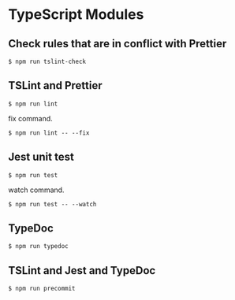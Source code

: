 # TypeScript Modules

## Check rules that are in conflict with Prettier
```
$ npm run tslint-check
```

## TSLint and Prettier
```
$ npm run lint
```

fix command.
```
$ npm run lint -- --fix
```

## Jest unit test
```
$ npm run test
```

watch command.
```
$ npm run test -- --watch
```

## TypeDoc
```
$ npm run typedoc
```

## TSLint and Jest and TypeDoc
```
$ npm run precommit
```
